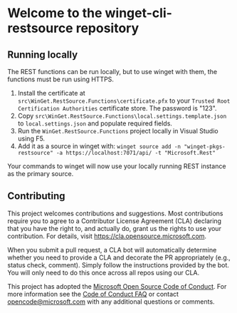 # Welcome to the winget-cli-restsource repository

## Running locally

The REST functions can be run locally, but to use winget with them, the functions must be run using HTTPS.

1. Install the certificate at `src\WinGet.RestSource.Functions\certificate.pfx` to your `Trusted Root Certification Authorities` certificate store. The password is "123".
2. Copy `src\WinGet.RestSource.Functions\local.settings.template.json` to `local.settings.json` and populate required fields.
3. Run the `WinGet.RestSource.Functions` project locally in Visual Studio using F5.
4. Add it as a source in winget with: `winget source add -n "winget-pkgs-restsource" -a https://localhost:7071/api/ -t "Microsoft.Rest"`

Your commands to winget will now use your locally running REST instance as the primary source.

## Contributing

This project welcomes contributions and suggestions.  Most contributions require you to agree to a
Contributor License Agreement (CLA) declaring that you have the right to, and actually do, grant us
the rights to use your contribution. For details, visit https://cla.opensource.microsoft.com.

When you submit a pull request, a CLA bot will automatically determine whether you need to provide
a CLA and decorate the PR appropriately (e.g., status check, comment). Simply follow the instructions
provided by the bot. You will only need to do this once across all repos using our CLA.

This project has adopted the [Microsoft Open Source Code of Conduct](https://opensource.microsoft.com/codeofconduct/).
For more information see the [Code of Conduct FAQ](https://opensource.microsoft.com/codeofconduct/faq/) or
contact [opencode@microsoft.com](mailto:opencode@microsoft.com) with any additional questions or comments.
